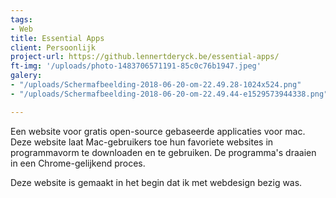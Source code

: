 ```yaml
---
tags:
- Web
title: Essential Apps
client: Persoonlijk
project-url: https://github.lennertderyck.be/essential-apps/
ft-img: '/uploads/photo-1483706571191-85c0c76b1947.jpeg'
galery:
- "/uploads/Schermafbeelding-2018-06-20-om-22.49.28-1024x524.png"
- "/uploads/Schermafbeelding-2018-06-20-om-22.49.44-e1529573944338.png"

---
```

Een website voor gratis open-source gebaseerde applicaties voor mac. Deze website laat Mac-gebruikers toe hun favoriete websites in programmavorm te downloaden en te gebruiken. De programma's draaien in een Chrome-gelijkend proces.

Deze website is gemaakt in het begin dat ik met webdesign bezig was.